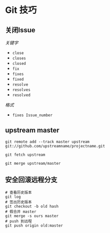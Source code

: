 # Git 技巧

## 关闭Issue

*关键字*

- `close`
- `closes`
- `closed`
- `fix`
- `fixes`
- `fixed`
- `resolve`
- `resolves`
- `resolved`

*格式*

- `fixes Issue_number`

## upstream master

```
git remote add --track master upstream git://github.com/upstreamname/projectname.git
 
git fetch upstream
 
git merge upstream/master
```

## 安全回滚远程分支

```
# 查看历史版本
git log
# 签出历史版本
git checkout -b old hash
# 假合并 master
git merge -s ours master
# push 到远程
git push origin old:master
```
